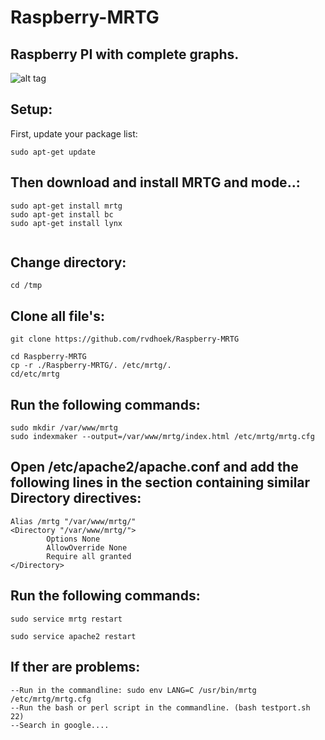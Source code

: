 # Raspberry-MRTG
Raspberry PI with complete graphs.
---------------------------------
![alt tag](https://github.com/rvdhoek/Raspberry-MRTG/blob/master/Printscreen.png)

Setup:
------
First, update your package list:
```
sudo apt-get update
```
Then download and install MRTG and mode..:
-------------------------------
```
sudo apt-get install mrtg
sudo apt-get install bc
sudo apt-get install lynx


```
Change directory:
-----------------
```
cd /tmp
```
Clone all file's:
-----------------
```
git clone https://github.com/rvdhoek/Raspberry-MRTG
```

```
cd Raspberry-MRTG
cp -r ./Raspberry-MRTG/. /etc/mrtg/.
cd/etc/mrtg
```
Run the following commands:
---------------------------
```
sudo mkdir /var/www/mrtg
sudo indexmaker --output=/var/www/mrtg/index.html /etc/mrtg/mrtg.cfg
```
Open /etc/apache2/apache.conf and add the following lines in the section containing similar Directory directives:
-----------------------------------------------------------------------------------------------------------------
```
Alias /mrtg "/var/www/mrtg/"
<Directory "/var/www/mrtg/">
        Options None
        AllowOverride None
        Require all granted
</Directory>
```
Run the following commands:
---------------------------
```
sudo service mrtg restart
```
```
sudo service apache2 restart
```

If ther are problems:
---------------------
```
--Run in the commandline: sudo env LANG=C /usr/bin/mrtg /etc/mrtg/mrtg.cfg 
--Run the bash or perl script in the commandline. (bash testport.sh 22)
--Search in google....
```



